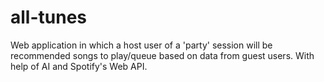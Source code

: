 # all-tunes

Web application in which a host user of a 'party' session will be recommended songs to play/queue based on data from guest users. With help of AI and Spotify's Web API.
